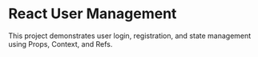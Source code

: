 # React User Management

This project demonstrates user login, registration, and state management using Props, Context, and Refs.

